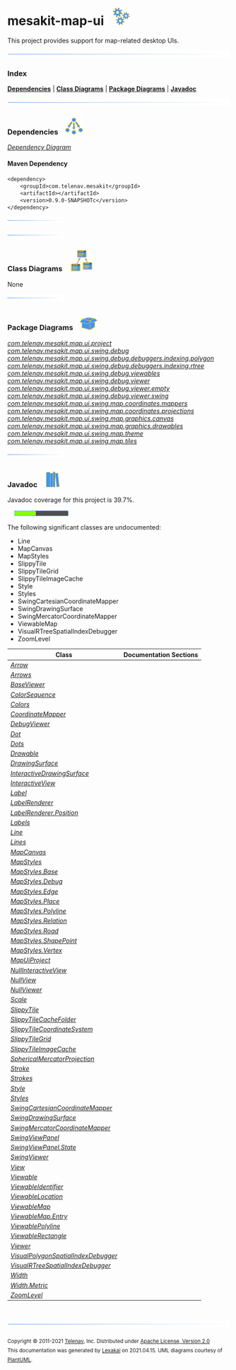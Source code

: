# mesakit-map-ui &nbsp;&nbsp;![](documentation/images/gears-40.png)

This project provides support for map-related desktop UIs.

![](documentation/images/horizontal-line.png)

### Index



[**Dependencies**](#dependencies) | [**Class Diagrams**](#class-diagrams) | [**Package Diagrams**](#package-diagrams) | [**Javadoc**](#javadoc)

![](documentation/images/horizontal-line.png)

### Dependencies <a name="dependencies"></a> &nbsp;&nbsp; ![](documentation/images/dependencies-40.png)

[*Dependency Diagram*](documentation/diagrams/dependencies.svg)

#### Maven Dependency

    <dependency>
        <groupId>com.telenav.mesakit</groupId>
        <artifactId></artifactId>
        <version>0.9.0-SNAPSHOTc</version>
    </dependency>

![](documentation/images/short-horizontal-line.png)

[//]: # (start-user-text)



[//]: # (end-user-text)

![](documentation/images/short-horizontal-line.png)

### Class Diagrams <a name="class-diagrams"></a> &nbsp; &nbsp; ![](documentation/images/diagram-48.png)

None

![](documentation/images/short-horizontal-line.png)

### Package Diagrams <a name="package-diagrams"></a> &nbsp;&nbsp; ![](documentation/images/box-40.png)

[*com.telenav.mesakit.map.ui.project*](documentation/diagrams/com.telenav.mesakit.map.ui.project.svg)  
[*com.telenav.mesakit.map.ui.swing.debug*](documentation/diagrams/com.telenav.mesakit.map.ui.swing.debug.svg)  
[*com.telenav.mesakit.map.ui.swing.debug.debuggers.indexing.polygon*](documentation/diagrams/com.telenav.mesakit.map.ui.swing.debug.debuggers.indexing.polygon.svg)  
[*com.telenav.mesakit.map.ui.swing.debug.debuggers.indexing.rtree*](documentation/diagrams/com.telenav.mesakit.map.ui.swing.debug.debuggers.indexing.rtree.svg)  
[*com.telenav.mesakit.map.ui.swing.debug.viewables*](documentation/diagrams/com.telenav.mesakit.map.ui.swing.debug.viewables.svg)  
[*com.telenav.mesakit.map.ui.swing.debug.viewer*](documentation/diagrams/com.telenav.mesakit.map.ui.swing.debug.viewer.svg)  
[*com.telenav.mesakit.map.ui.swing.debug.viewer.empty*](documentation/diagrams/com.telenav.mesakit.map.ui.swing.debug.viewer.empty.svg)  
[*com.telenav.mesakit.map.ui.swing.debug.viewer.swing*](documentation/diagrams/com.telenav.mesakit.map.ui.swing.debug.viewer.swing.svg)  
[*com.telenav.mesakit.map.ui.swing.map.coordinates.mappers*](documentation/diagrams/com.telenav.mesakit.map.ui.swing.map.coordinates.mappers.svg)  
[*com.telenav.mesakit.map.ui.swing.map.coordinates.projections*](documentation/diagrams/com.telenav.mesakit.map.ui.swing.map.coordinates.projections.svg)  
[*com.telenav.mesakit.map.ui.swing.map.graphics.canvas*](documentation/diagrams/com.telenav.mesakit.map.ui.swing.map.graphics.canvas.svg)  
[*com.telenav.mesakit.map.ui.swing.map.graphics.drawables*](documentation/diagrams/com.telenav.mesakit.map.ui.swing.map.graphics.drawables.svg)  
[*com.telenav.mesakit.map.ui.swing.map.theme*](documentation/diagrams/com.telenav.mesakit.map.ui.swing.map.theme.svg)  
[*com.telenav.mesakit.map.ui.swing.map.tiles*](documentation/diagrams/com.telenav.mesakit.map.ui.swing.map.tiles.svg)  

![](documentation/images/short-horizontal-line.png)

### Javadoc <a name="javadoc"></a> &nbsp;&nbsp; ![](documentation/images/books-40.png)

Javadoc coverage for this project is 39.7%.  
  
&nbsp; &nbsp;  ![](documentation/images/meter-40-12.png)

The following significant classes are undocumented:  

- Line  
- MapCanvas  
- MapStyles  
- SlippyTile  
- SlippyTileGrid  
- SlippyTileImageCache  
- Style  
- Styles  
- SwingCartesianCoordinateMapper  
- SwingDrawingSurface  
- SwingMercatorCoordinateMapper  
- ViewableMap  
- VisualRTreeSpatialIndexDebugger  
- ZoomLevel

| Class | Documentation Sections |
|---|---|
| [*Arrow*](https://telenav.github.io/mesakit-data/javadoc/mesakit.map.ui/com/telenav/mesakit/map/ui/swing/map/graphics/drawables/Arrow.html) |  |  
| [*Arrows*](https://telenav.github.io/mesakit-data/javadoc/mesakit.map.ui/com/telenav/mesakit/map/ui/swing/map/theme/Arrows.html) |  |  
| [*BaseViewer*](https://telenav.github.io/mesakit-data/javadoc/mesakit.map.ui/com/telenav/mesakit/map/ui/swing/debug/viewer/BaseViewer.html) |  |  
| [*ColorSequence*](https://telenav.github.io/mesakit-data/javadoc/mesakit.map.ui/com/telenav/mesakit/map/ui/swing/debug/viewer/ColorSequence.html) |  |  
| [*Colors*](https://telenav.github.io/mesakit-data/javadoc/mesakit.map.ui/com/telenav/mesakit/map/ui/swing/debug/viewer/swing/Colors.html) |  |  
| [*CoordinateMapper*](https://telenav.github.io/mesakit-data/javadoc/mesakit.map.ui/com/telenav/mesakit/map/ui/swing/map/coordinates/mappers/CoordinateMapper.html) |  |  
| [*DebugViewer*](https://telenav.github.io/mesakit-data/javadoc/mesakit.map.ui/com/telenav/mesakit/map/ui/swing/debug/viewer/swing/DebugViewer.html) |  |  
| [*Dot*](https://telenav.github.io/mesakit-data/javadoc/mesakit.map.ui/com/telenav/mesakit/map/ui/swing/map/graphics/drawables/Dot.html) |  |  
| [*Dots*](https://telenav.github.io/mesakit-data/javadoc/mesakit.map.ui/com/telenav/mesakit/map/ui/swing/map/theme/Dots.html) |  |  
| [*Drawable*](https://telenav.github.io/mesakit-data/javadoc/mesakit.map.ui/com/telenav/mesakit/map/ui/swing/debug/Drawable.html) |  |  
| [*DrawingSurface*](https://telenav.github.io/mesakit-data/javadoc/mesakit.map.ui/com/telenav/mesakit/map/ui/swing/debug/DrawingSurface.html) |  |  
| [*InteractiveDrawingSurface*](https://telenav.github.io/mesakit-data/javadoc/mesakit.map.ui/com/telenav/mesakit/map/ui/swing/debug/InteractiveDrawingSurface.html) |  |  
| [*InteractiveView*](https://telenav.github.io/mesakit-data/javadoc/mesakit.map.ui/com/telenav/mesakit/map/ui/swing/debug/InteractiveView.html) |  |  
| [*Label*](https://telenav.github.io/mesakit-data/javadoc/mesakit.map.ui/com/telenav/mesakit/map/ui/swing/map/graphics/drawables/Label.html) |  |  
| [*LabelRenderer*](https://telenav.github.io/mesakit-data/javadoc/mesakit.map.ui/com/telenav/mesakit/map/ui/swing/debug/viewer/swing/LabelRenderer.html) |  |  
| [*LabelRenderer.Position*](https://telenav.github.io/mesakit-data/javadoc/mesakit.map.ui/com/telenav/mesakit/map/ui/swing/debug/viewer/swing/LabelRenderer.Position.html) |  |  
| [*Labels*](https://telenav.github.io/mesakit-data/javadoc/mesakit.map.ui/com/telenav/mesakit/map/ui/swing/map/theme/Labels.html) |  |  
| [*Line*](https://telenav.github.io/mesakit-data/javadoc/mesakit.map.ui/com/telenav/mesakit/map/ui/swing/map/graphics/drawables/Line.html) |  |  
| [*Lines*](https://telenav.github.io/mesakit-data/javadoc/mesakit.map.ui/com/telenav/mesakit/map/ui/swing/map/theme/Lines.html) |  |  
| [*MapCanvas*](https://telenav.github.io/mesakit-data/javadoc/mesakit.map.ui/com/telenav/mesakit/map/ui/swing/map/graphics/canvas/MapCanvas.html) |  |  
| [*MapStyles*](https://telenav.github.io/mesakit-data/javadoc/mesakit.map.ui/com/telenav/mesakit/map/ui/swing/map/theme/MapStyles.html) |  |  
| [*MapStyles.Base*](https://telenav.github.io/mesakit-data/javadoc/mesakit.map.ui/com/telenav/mesakit/map/ui/swing/map/theme/MapStyles.Base.html) |  |  
| [*MapStyles.Debug*](https://telenav.github.io/mesakit-data/javadoc/mesakit.map.ui/com/telenav/mesakit/map/ui/swing/map/theme/MapStyles.Debug.html) |  |  
| [*MapStyles.Edge*](https://telenav.github.io/mesakit-data/javadoc/mesakit.map.ui/com/telenav/mesakit/map/ui/swing/map/theme/MapStyles.Edge.html) |  |  
| [*MapStyles.Place*](https://telenav.github.io/mesakit-data/javadoc/mesakit.map.ui/com/telenav/mesakit/map/ui/swing/map/theme/MapStyles.Place.html) |  |  
| [*MapStyles.Polyline*](https://telenav.github.io/mesakit-data/javadoc/mesakit.map.ui/com/telenav/mesakit/map/ui/swing/map/theme/MapStyles.Polyline.html) |  |  
| [*MapStyles.Relation*](https://telenav.github.io/mesakit-data/javadoc/mesakit.map.ui/com/telenav/mesakit/map/ui/swing/map/theme/MapStyles.Relation.html) |  |  
| [*MapStyles.Road*](https://telenav.github.io/mesakit-data/javadoc/mesakit.map.ui/com/telenav/mesakit/map/ui/swing/map/theme/MapStyles.Road.html) |  |  
| [*MapStyles.ShapePoint*](https://telenav.github.io/mesakit-data/javadoc/mesakit.map.ui/com/telenav/mesakit/map/ui/swing/map/theme/MapStyles.ShapePoint.html) |  |  
| [*MapStyles.Vertex*](https://telenav.github.io/mesakit-data/javadoc/mesakit.map.ui/com/telenav/mesakit/map/ui/swing/map/theme/MapStyles.Vertex.html) |  |  
| [*MapUiProject*](https://telenav.github.io/mesakit-data/javadoc/mesakit.map.ui/com/telenav/mesakit/map/ui/project/MapUiProject.html) |  |  
| [*NullInteractiveView*](https://telenav.github.io/mesakit-data/javadoc/mesakit.map.ui/com/telenav/mesakit/map/ui/swing/debug/viewer/empty/NullInteractiveView.html) |  |  
| [*NullView*](https://telenav.github.io/mesakit-data/javadoc/mesakit.map.ui/com/telenav/mesakit/map/ui/swing/debug/viewer/empty/NullView.html) |  |  
| [*NullViewer*](https://telenav.github.io/mesakit-data/javadoc/mesakit.map.ui/com/telenav/mesakit/map/ui/swing/debug/viewer/empty/NullViewer.html) |  |  
| [*Scale*](https://telenav.github.io/mesakit-data/javadoc/mesakit.map.ui/com/telenav/mesakit/map/ui/swing/map/graphics/canvas/Scale.html) |  |  
| [*SlippyTile*](https://telenav.github.io/mesakit-data/javadoc/mesakit.map.ui/com/telenav/mesakit/map/ui/swing/map/tiles/SlippyTile.html) |  |  
| [*SlippyTileCacheFolder*](https://telenav.github.io/mesakit-data/javadoc/mesakit.map.ui/com/telenav/mesakit/map/ui/swing/map/tiles/SlippyTileCacheFolder.html) |  |  
| [*SlippyTileCoordinateSystem*](https://telenav.github.io/mesakit-data/javadoc/mesakit.map.ui/com/telenav/mesakit/map/ui/swing/map/tiles/SlippyTileCoordinateSystem.html) |  |  
| [*SlippyTileGrid*](https://telenav.github.io/mesakit-data/javadoc/mesakit.map.ui/com/telenav/mesakit/map/ui/swing/map/tiles/SlippyTileGrid.html) |  |  
| [*SlippyTileImageCache*](https://telenav.github.io/mesakit-data/javadoc/mesakit.map.ui/com/telenav/mesakit/map/ui/swing/map/tiles/SlippyTileImageCache.html) |  |  
| [*SphericalMercatorProjection*](https://telenav.github.io/mesakit-data/javadoc/mesakit.map.ui/com/telenav/mesakit/map/ui/swing/map/coordinates/projections/SphericalMercatorProjection.html) |  |  
| [*Stroke*](https://telenav.github.io/mesakit-data/javadoc/mesakit.map.ui/com/telenav/mesakit/map/ui/swing/map/graphics/canvas/Stroke.html) |  |  
| [*Strokes*](https://telenav.github.io/mesakit-data/javadoc/mesakit.map.ui/com/telenav/mesakit/map/ui/swing/map/theme/Strokes.html) |  |  
| [*Style*](https://telenav.github.io/mesakit-data/javadoc/mesakit.map.ui/com/telenav/mesakit/map/ui/swing/map/graphics/canvas/Style.html) |  |  
| [*Styles*](https://telenav.github.io/mesakit-data/javadoc/mesakit.map.ui/com/telenav/mesakit/map/ui/swing/map/theme/Styles.html) |  |  
| [*SwingCartesianCoordinateMapper*](https://telenav.github.io/mesakit-data/javadoc/mesakit.map.ui/com/telenav/mesakit/map/ui/swing/map/coordinates/mappers/SwingCartesianCoordinateMapper.html) |  |  
| [*SwingDrawingSurface*](https://telenav.github.io/mesakit-data/javadoc/mesakit.map.ui/com/telenav/mesakit/map/ui/swing/debug/viewer/swing/SwingDrawingSurface.html) |  |  
| [*SwingMercatorCoordinateMapper*](https://telenav.github.io/mesakit-data/javadoc/mesakit.map.ui/com/telenav/mesakit/map/ui/swing/map/coordinates/mappers/SwingMercatorCoordinateMapper.html) |  |  
| [*SwingViewPanel*](https://telenav.github.io/mesakit-data/javadoc/mesakit.map.ui/com/telenav/mesakit/map/ui/swing/debug/viewer/swing/SwingViewPanel.html) |  |  
| [*SwingViewPanel.State*](https://telenav.github.io/mesakit-data/javadoc/mesakit.map.ui/com/telenav/mesakit/map/ui/swing/debug/viewer/swing/SwingViewPanel.State.html) |  |  
| [*SwingViewer*](https://telenav.github.io/mesakit-data/javadoc/mesakit.map.ui/com/telenav/mesakit/map/ui/swing/debug/viewer/swing/SwingViewer.html) |  |  
| [*View*](https://telenav.github.io/mesakit-data/javadoc/mesakit.map.ui/com/telenav/mesakit/map/ui/swing/debug/View.html) |  |  
| [*Viewable*](https://telenav.github.io/mesakit-data/javadoc/mesakit.map.ui/com/telenav/mesakit/map/ui/swing/debug/Viewable.html) |  |  
| [*ViewableIdentifier*](https://telenav.github.io/mesakit-data/javadoc/mesakit.map.ui/com/telenav/mesakit/map/ui/swing/debug/ViewableIdentifier.html) |  |  
| [*ViewableLocation*](https://telenav.github.io/mesakit-data/javadoc/mesakit.map.ui/com/telenav/mesakit/map/ui/swing/debug/viewables/ViewableLocation.html) |  |  
| [*ViewableMap*](https://telenav.github.io/mesakit-data/javadoc/mesakit.map.ui/com/telenav/mesakit/map/ui/swing/debug/viewer/ViewableMap.html) |  |  
| [*ViewableMap.Entry*](https://telenav.github.io/mesakit-data/javadoc/mesakit.map.ui/com/telenav/mesakit/map/ui/swing/debug/viewer/ViewableMap.Entry.html) |  |  
| [*ViewablePolyline*](https://telenav.github.io/mesakit-data/javadoc/mesakit.map.ui/com/telenav/mesakit/map/ui/swing/debug/viewables/ViewablePolyline.html) |  |  
| [*ViewableRectangle*](https://telenav.github.io/mesakit-data/javadoc/mesakit.map.ui/com/telenav/mesakit/map/ui/swing/debug/viewables/ViewableRectangle.html) |  |  
| [*Viewer*](https://telenav.github.io/mesakit-data/javadoc/mesakit.map.ui/com/telenav/mesakit/map/ui/swing/debug/Viewer.html) |  |  
| [*VisualPolygonSpatialIndexDebugger*](https://telenav.github.io/mesakit-data/javadoc/mesakit.map.ui/com/telenav/mesakit/map/ui/swing/debug/debuggers/indexing/polygon/VisualPolygonSpatialIndexDebugger.html) |  |  
| [*VisualRTreeSpatialIndexDebugger*](https://telenav.github.io/mesakit-data/javadoc/mesakit.map.ui/com/telenav/mesakit/map/ui/swing/debug/debuggers/indexing/rtree/VisualRTreeSpatialIndexDebugger.html) |  |  
| [*Width*](https://telenav.github.io/mesakit-data/javadoc/mesakit.map.ui/com/telenav/mesakit/map/ui/swing/map/graphics/canvas/Width.html) |  |  
| [*Width.Metric*](https://telenav.github.io/mesakit-data/javadoc/mesakit.map.ui/com/telenav/mesakit/map/ui/swing/map/graphics/canvas/Width.Metric.html) |  |  
| [*ZoomLevel*](https://telenav.github.io/mesakit-data/javadoc/mesakit.map.ui/com/telenav/mesakit/map/ui/swing/map/tiles/ZoomLevel.html) |  |  

[//]: # (start-user-text)



[//]: # (end-user-text)

<br/>

![](documentation/images/horizontal-line.png)

<sub>Copyright &#169; 2011-2021 [Telenav](http://telenav.com), Inc. Distributed under [Apache License, Version 2.0](LICENSE)</sub>  
<sub>This documentation was generated by [Lexakai](https://github.com/Telenav/lexakai) on 2021.04.15. UML diagrams courtesy
of [PlantUML](http://plantuml.com).</sub>

